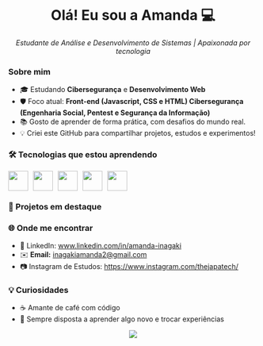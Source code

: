 <h1 align="center">Olá! Eu sou a Amanda 💻</h1>

<p align="center">
  <i>Estudante de Análise e Desenvolvimento de Sistemas | Apaixonada por tecnologia</i>
</p>

### Sobre mim

- 🎓 Estudando **Cibersegurança** e **Desenvolvimento Web**
- 🛡️ Foco atual: **Front-end (Javascript, CSS e HTML) Cibersegurança (Engenharia Social, Pentest e Segurança da Informação)**
- 📚 Gosto de aprender de forma prática, com desafios do mundo real.
- 💡 Criei este GitHub para compartilhar projetos, estudos e experimentos!

### 🛠️ Tecnologias que estou aprendendo

<div style="display: flex; gap: 10px;">
  <img src="https://cdn.jsdelivr.net/gh/devicons/devicon/icons/html5/html5-original.svg" width="40" />
  <img src="https://cdn.jsdelivr.net/gh/devicons/devicon/icons/css3/css3-original.svg" width="40" />
  <img src="https://cdn.jsdelivr.net/gh/devicons/devicon/icons/javascript/javascript-original.svg" width="40" />
  <img src="https://cdn.jsdelivr.net/gh/devicons/devicon/icons/bash/bash-original.svg" width="40" />
  <img src="https://cdn.jsdelivr.net/gh/devicons/devicon/icons/linux/linux-original.svg" width="40" />
</div>

### 🚀 Projetos em destaque


### 🌐 Onde me encontrar

- 💼 LinkedIn: www.linkedin.com/in/amanda-inagaki
- ✉️ **Email:** inagakiamanda2@gmail.com
- 📷 Instagram de Estudos: https://www.instagram.com/thejapatech/

### 💡 Curiosidades

- ☕ Amante de café com código
- 💬 Sempre disposta a aprender algo novo e trocar experiências

  
<p align="center">
  <img src="https://github-readme-stats.vercel.app/api?username=seuusuario&show_icons=true&theme=tokyonight" />
</p>

